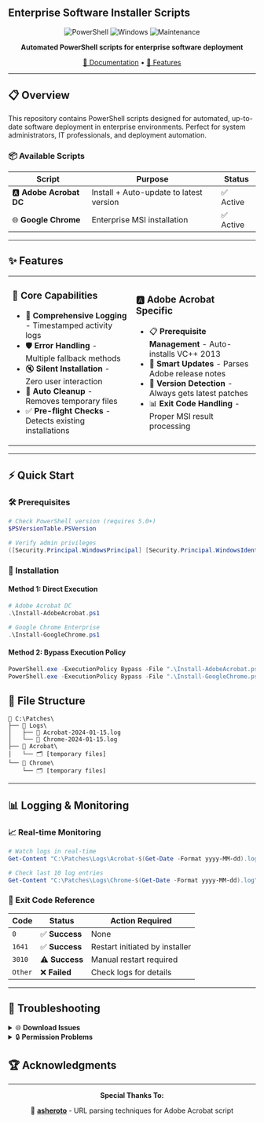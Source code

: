## Enterprise Software Installer Scripts

<div align="center">

![PowerShell](https://img.shields.io/badge/PowerShell-5391FE?style=for-the-badge&logo=powershell&logoColor=white)
![Windows](https://img.shields.io/badge/Windows-0078D6?style=for-the-badge&logo=windows&logoColor=white)
![Maintenance](https://img.shields.io/badge/Maintained%3F-yes-green.svg?style=for-the-badge)

**Automated PowerShell scripts for enterprise software deployment**

[📖 Documentation](#-documentation) • [🎯 Features](#-features)

</div>

---

## 📋 Overview

This repository contains PowerShell scripts designed for automated, up-to-date software deployment in enterprise environments. Perfect for system administrators, IT professionals, and deployment automation.

### 📦 Available Scripts

| Script | Purpose | Status |
|--------|---------|--------|
| 🅰️ **Adobe Acrobat DC** | Install + Auto-update to latest version | ✅ Active |
| 🌐 **Google Chrome** | Enterprise MSI installation | ✅ Active |

---

## ✨ Features

<table>
<tr>
<td width="50%">

### 🎯 **Core Capabilities**
- 📝 **Comprehensive Logging** - Timestamped activity logs
- 🛡️ **Error Handling** - Multiple fallback methods
- 🔇 **Silent Installation** - Zero user interaction
- 🧹 **Auto Cleanup** - Removes temporary files
- ✅ **Pre-flight Checks** - Detects existing installations

</td>
<td width="50%">

### 🅰️ **Adobe Acrobat Specific**
- 📋 **Prerequisite Management** - Auto-installs VC++ 2013
- 🔄 **Smart Updates** - Parses Adobe release notes
- 🎯 **Version Detection** - Always gets latest patches
- 📊 **Exit Code Handling** - Proper MSI result processing

</td>
</tr>
</table>

---

## ⚡ Quick Start

### 🛠️ Prerequisites

```powershell
# Check PowerShell version (requires 5.0+)
$PSVersionTable.PSVersion

# Verify admin privileges
([Security.Principal.WindowsPrincipal] [Security.Principal.WindowsIdentity]::GetCurrent()).IsInRole([Security.Principal.WindowsBuiltInRole] "Administrator")
```

### 🚀 Installation

#### Method 1: Direct Execution
```powershell
# Adobe Acrobat DC
.\Install-AdobeAcrobat.ps1

# Google Chrome Enterprise
.\Install-GoogleChrome.ps1
```

#### Method 2: Bypass Execution Policy
```powershell
PowerShell.exe -ExecutionPolicy Bypass -File ".\Install-AdobeAcrobat.ps1"
PowerShell.exe -ExecutionPolicy Bypass -File ".\Install-GoogleChrome.ps1"
```

## 📁 File Structure

```
📂 C:\Patches\
├── 📂 Logs\
│   ├── 📄 Acrobat-2024-01-15.log
│   └── 📄 Chrome-2024-01-15.log
├── 📂 Acrobat\
│   └── 🗂️ [temporary files]
└── 📂 Chrome\
    └── 🗂️ [temporary files]
```

---

## 📊 Logging & Monitoring

### 📈 Real-time Monitoring
```powershell
# Watch logs in real-time
Get-Content "C:\Patches\Logs\Acrobat-$(Get-Date -Format yyyy-MM-dd).log" -Wait

# Check last 10 log entries
Get-Content "C:\Patches\Logs\Chrome-$(Get-Date -Format yyyy-MM-dd).log" -Tail 10
```

### 🎯 Exit Code Reference

| Code | Status | Action Required |
|------|--------|----------------|
| `0` | ✅ **Success** | None |
| `1641` | ✅ **Success** | Restart initiated by installer |
| `3010` | ⚠️ **Success** | Manual restart required |
| `Other` | ❌ **Failed** | Check logs for details |

---

## 🔧 Troubleshooting

<details>
<summary>🌐 <strong>Download Issues</strong></summary>

```powershell
# Test internet connectivity
Test-NetConnection -ComputerName "www.google.com" -Port 80

# Check proxy settings
netsh winhttp show proxy

# Manual download test
Invoke-WebRequest -Uri "https://dl.google.com/chrome/install/GoogleChromeStandaloneEnterprise64.msi" -OutFile "test.msi"
```
</details>

<details>
<summary>🔒 <strong>Permission Problems</strong></summary>

```powershell
# Check execution policy
Get-ExecutionPolicy -List

# Set execution policy (run as admin)
Set-ExecutionPolicy -ExecutionPolicy RemoteSigned -Scope CurrentUser

```
</details>

## 🏆 Acknowledgments

---
<div align="center">

**Special Thanks To:**

🙏 [**asheroto**](https://github.com/asheroto) - URL parsing techniques for Adobe Acrobat script 

</div>

